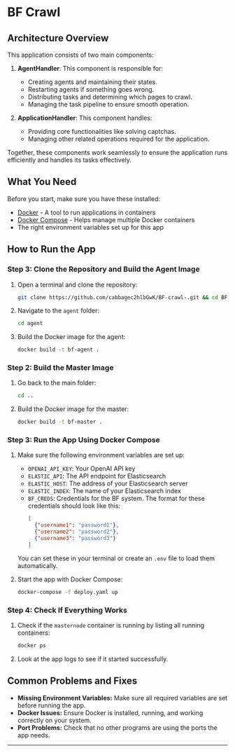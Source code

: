 # BF Crawl

## Architecture Overview

This application consists of two main components:

1. **AgentHandler**: This component is responsible for:

   - Creating agents and maintaining their states.
   - Restarting agents if something goes wrong.
   - Distributing tasks and determining which pages to crawl.
   - Managing the task pipeline to ensure smooth operation.

2. **ApplicationHandler**: This component handles:

   - Providing core functionalities like solving captchas.
   - Managing other related operations required for the application.

Together, these components work seamlessly to ensure the application runs efficiently and handles its tasks effectively.

## What You Need

Before you start, make sure you have these installed:

- [Docker](https://www.docker.com/) - A tool to run applications in containers
- [Docker Compose](https://docs.docker.com/compose/) - Helps manage multiple Docker containers
- The right environment variables set up for this app

## How to Run the App

### Step 3: Clone the Repository and Build the Agent Image

1. Open a terminal and clone the repository:
   ```bash
   git clone https://github.com/cabbagec2hlbGwK/BF-crawl-.git && cd BF-crawl
   ```
2. Navigate to the `agent` folder:
   ```bash
   cd agent
   ```
3. Build the Docker image for the agent:
   ```bash
   docker build -t bf-agent .
   ```

### Step 2: Build the Master Image

1. Go back to the main folder:
   ```bash
   cd ..
   ```
2. Build the Docker image for the master:
   ```bash
   docker build -t bf-master .
   ```

### Step 3: Run the App Using Docker Compose

1. Make sure the following environment variables are set up:

   - `OPENAI_API_KEY`: Your OpenAI API key
   - `ELASTIC_API`: The API endpoint for Elasticsearch
   - `ELASTIC_HOST`: The address of your Elasticsearch server
   - `ELASTIC_INDEX`: The name of your Elasticsearch index
   - `BF_CREDS`: Credentials for the BF system. The format for these credentials should look like this:
     ```json
     [
       {"username1": "password1"},
       {"username2": "password2"},
       {"username3": "password3"}
     ]
     ```

   You can set these in your terminal or create an `.env` file to load them automatically.

2. Start the app with Docker Compose:
   ```bash
   docker-compose -f deploy.yaml up
   ```

### Step 4: Check If Everything Works

1. Check if the `masternode` container is running by listing all running containers:
   ```bash
   docker ps
   ```
2. Look at the app logs to see if it started successfully.

## Common Problems and Fixes

- **Missing Environment Variables:** Make sure all required variables are set before running the app.
- **Docker Issues:** Ensure Docker is installed, running, and working correctly on your system.
- **Port Problems:** Check that no other programs are using the ports the app needs.

---


